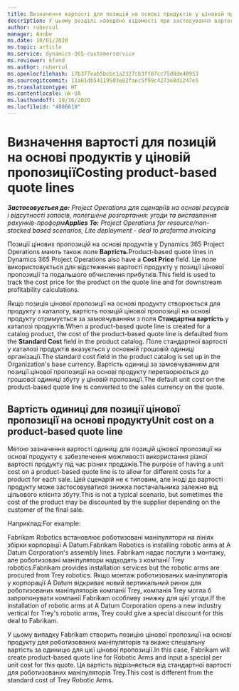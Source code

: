 ```yaml
---
title: Визначення вартості для позицій на основі продуктів у ціновій пропозиції
description: У цьому розділі наведено відомості про застосування вартості до позицій цінових пропозицій на основі продуктів.
author: ruhercul
manager: Annbe
ms.date: 10/01/2020
ms.topic: article
ms.service: dynamics-365-customerservice
ms.reviewer: kfend
ms.author: ruhercul
ms.openlocfilehash: 17b377eab5bcbc1a2327cb3ff87cc75d8de40953
ms.sourcegitcommit: 11a61db54119503e82faec5f99c4273e8d1247e5
ms.translationtype: HT
ms.contentlocale: uk-UA
ms.lasthandoff: 10/16/2020
ms.locfileid: "4086619"
---
```

# <a name="costing-product-based-quote-lines"></a><span data-ttu-id="17728-103">Визначення вартості для позицій на основі продуктів у ціновій пропозиції</span><span class="sxs-lookup"><span data-stu-id="17728-103">Costing product-based quote lines</span></span>

<span data-ttu-id="17728-104">_**Застосовується до:** Project Operations для сценаріїв на основі ресурсів і відсутності запасів, полегшене розгортання: угоди та виставлення рахунків-проформ_</span><span class="sxs-lookup"><span data-stu-id="17728-104">_**Applies To:** Project Operations for resource/non-stocked based scenarios, Lite deployment - deal to proforma invoicing_</span></span>


<span data-ttu-id="17728-105">Позиції цінових пропозицій на основі продуктів у Dynamics 365 Project Operations мають також поле **Вартість**.</span><span class="sxs-lookup"><span data-stu-id="17728-105">Product-based quote lines in Dynamics 365 Project Operations also have a **Cost Price** field.</span></span> <span data-ttu-id="17728-106">Це поле використовується для відстеження вартості продукту у позиції цінової пропозиції та подальшого обчислення прибутків.</span><span class="sxs-lookup"><span data-stu-id="17728-106">This field is used to track the cost price for the product on the quote line and for downstream profitability calculations.</span></span>

<span data-ttu-id="17728-107">Якщо позиція цінової пропозиції на основі продукту створюється для продукту з каталогу, вартість позицій цінової пропозиції на основі продукту отримується за замовчуванням з поля **Стандартна вартість** у каталозі продуктів.</span><span class="sxs-lookup"><span data-stu-id="17728-107">When a product-based quote line is created for a catalog product, the cost of the product-based quote line is defaulted from the **Standard Cost** field in the product catalog.</span></span> <span data-ttu-id="17728-108">Поле стандартної вартості у каталозі продуктів вказується у основній грошовій одиниці організації.</span><span class="sxs-lookup"><span data-stu-id="17728-108">The standard cost field in the product catalog is set up in the Organization's base currency.</span></span> <span data-ttu-id="17728-109">Вартість одиниці за замовчуванням для позиції цінової пропозиції на основі продукту перетворюється до грошової одиниці збуту у ціновій пропозиції.</span><span class="sxs-lookup"><span data-stu-id="17728-109">The default unit cost on the product-based quote line is converted to the sales currency on the quote.</span></span>

## <a name="unit-cost-on-a-product-based-quote-line"></a><span data-ttu-id="17728-110">Вартість одиниці для позиції цінової пропозиції на основі продукту</span><span class="sxs-lookup"><span data-stu-id="17728-110">Unit cost on a product-based quote line</span></span>

<span data-ttu-id="17728-111">Метою зазначення вартості одиниці для позицій цінової пропозиції на основі продукту є забезпечення можливості використання різної вартості продукту під час різних продажів.</span><span class="sxs-lookup"><span data-stu-id="17728-111">The purpose of having a unit cost on a product-based quote line is to allow for different costs for a product for each sale.</span></span> <span data-ttu-id="17728-112">Цей сценарій не є типовим, але іноді до вартості продукту може застосовуватися знижка постачальника залежно від цільового клієнта збуту.</span><span class="sxs-lookup"><span data-stu-id="17728-112">This is not a typical scenario, but sometimes the cost of the product may be discounted by the supplier depending on the customer of the final sale.</span></span>

<span data-ttu-id="17728-113">Наприклад:</span><span class="sxs-lookup"><span data-stu-id="17728-113">For example:</span></span>

<span data-ttu-id="17728-114">Fabrikam Robotics встановлює роботизовані маніпулятори на лініях збірки корпорації A Datum.</span><span class="sxs-lookup"><span data-stu-id="17728-114">Fabrikam Robotics is installing robotic arms at A Datum Corporation's assembly lines.</span></span> <span data-ttu-id="17728-115">Fabrikam надає послуги з монтажу, але роботизовані маніпулятори надходять з компанії Trey robotics.</span><span class="sxs-lookup"><span data-stu-id="17728-115">Fabrikam provides installation services but the robotic arms are procured from Trey robotics.</span></span> <span data-ttu-id="17728-116">Якщо монтаж роботизованих маніпуляторів у корпорації A Datum відкриває новий вертикальний ринок для роботизованих маніпуляторів компанії Trey, компанія Trey могла б запропонувати компанії Fabrikam особливу знижку для цієї угоди.</span><span class="sxs-lookup"><span data-stu-id="17728-116">If the installation of robotic arms at A Datum Corporation opens a new industry vertical for Trey's robotic arms, Trey could give a special discount for this deal to Fabrikam.</span></span>

<span data-ttu-id="17728-117">У цьому випадку Fabrikam створить позицію цінової пропозиції на основі продукту для роботизованих маніпуляторів та вкаже спеціальну вартість за одиницю для цієї цінової пропозиції.</span><span class="sxs-lookup"><span data-stu-id="17728-117">In this case, Fabrikam will create product-based quote line for Robotic Arms and input a special per unit cost for this quote.</span></span> <span data-ttu-id="17728-118">Ця вартість відрізняється від стандартної вартості для роботизованих маніпуляторів Trey.</span><span class="sxs-lookup"><span data-stu-id="17728-118">This cost is different from the standard cost of Trey Robotic Arms.</span></span>
